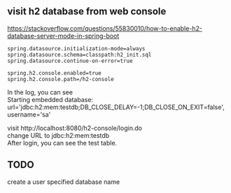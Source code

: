 ## visit h2 database from web console
https://stackoverflow.com/questions/55830010/how-to-enable-h2-database-server-mode-in-spring-boot
```$xslt
spring.datasource.initialization-mode=always
spring.datasource.schema=classpath:h2_init.sql
spring.datasource.continue-on-error=true

spring.h2.console.enabled=true
spring.h2.console.path=/h2-console
```
In the log, you can see   
Starting embedded database: url='jdbc:h2:mem:testdb;DB_CLOSE_DELAY=-1;DB_CLOSE_ON_EXIT=false', username='sa'

visit http://localhost:8080/h2-console/login.do  
change URL to jdbc:h2:mem:testdb  
After login, you can see the test table.

## TODO
create a user specified database name